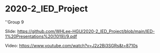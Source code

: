# 2020-2_IED_Project
''Group 9

Slide: https://github.com/WHLee-HGU/2020-2_IED_Project/blob/main/IED-1%20Presentations%20(1019)/9.pdf

Video: https://www.youtube.com/watch?v=J2z2Bi3SGRs&t=8710s
